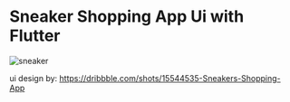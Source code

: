 # Sneaker Shopping App Ui with Flutter

![sneaker](https://user-images.githubusercontent.com/72824898/182024082-3a8c7ba5-fef4-496b-9942-7e977f3a1bf4.png)

ui design by: https://dribbble.com/shots/15544535-Sneakers-Shopping-App
